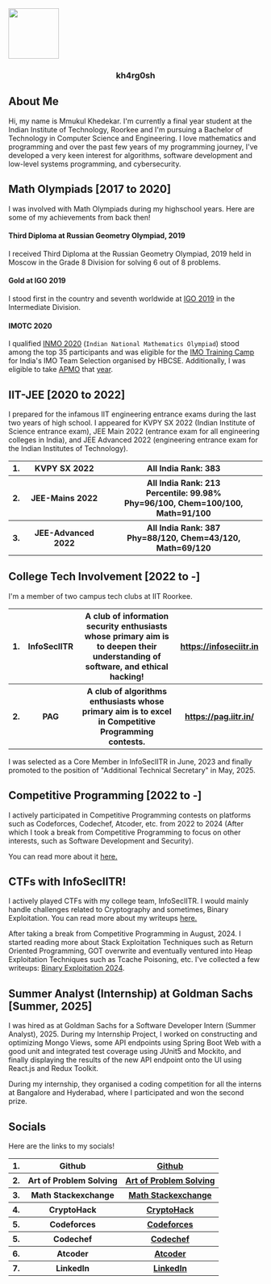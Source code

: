 <!-- ---
title: Hi there 👋
toc: false
--- -->
<img src="images/logo.jpg" align="center" width="100px"/>
<h3 style="text-align: center;">kh4rg0sh</h3>

## About Me
Hi, my name is Mmukul Khedekar. I'm currently a final year student at the Indian Institute of Technology, Roorkee and I'm pursuing a Bachelor of Technology in Computer Science and Engineering. I love mathematics and programming and over the past few years of my programming journey, I've developed a very keen interest for algorithms, software development and low-level systems programming, and cybersecurity. 

## Math Olympiads [2017 to 2020]
I was involved with Math Olympiads during my highschool years. Here are some of my achievements from back then!

#### Third Diploma at Russian Geometry Olympiad, 2019
I received Third Diploma at the Russian Geometry Olympiad, 2019 held in Moscow in the Grade 8 Division for solving 6 out of 8 problems.

#### Gold at IGO 2019
I stood first in the country and seventh worldwide at <a href="https://igo-official.com/?lang=en">IGO 2019</a> in the Intermediate Division.

#### IMOTC 2020
I qualified <a href="https://olympiads.hbcse.tifr.res.in/mathematical-olympiad/inmo/">INMO 2020</a> (`Indian National Mathematics Olympiad`) stood among the top 35 participants and was eligible for the <a href="https://olympiads.hbcse.tifr.res.in/wp-content/uploads/2020/04/List-of-students-invited-to-IMOTC-2020.pdf">IMO Training Camp </a> for India's IMO Team Selection organised by HBCSE. Additionally, I was eligible to take <a href="https://www.apmo-official.org/">APMO</a> that <a href="https://olympiads.hbcse.tifr.res.in/wp-content/uploads/2020/03/APMO-2020.pdf">year</a>. 

## IIT-JEE [2020 to 2022]
I prepared for the infamous IIT engineering entrance exams during the last two years of high school. I appeared for KVPY SX 2022 (Indian Institute of Science entrance exam), JEE Main 2022 (entrance exam for all engineering colleges in India), and JEE Advanced 2022 (engineering entrance exam for the Indian Institutes of Technology).

<table>
    <tr>
        <th>1.</th>
        <th>KVPY SX 2022</th>
        <th>All India Rank: 383</th>
    </tr> 
    <tr>
        <th>2.</th>
        <th>JEE-Mains 2022</th>
        <th>All India Rank: 213 <br> Percentile: 99.98% <br> Phy=96/100, Chem=100/100, Math=91/100</th>
    </tr>
    <tr>
        <th>3.</th>
        <th>JEE-Advanced 2022</th>
        <th>All India Rank: 387 <br> Phy=88/120, Chem=43/120, Math=69/120</th>
    </tr>
</table>

## College Tech Involvement [2022 to -]
I'm a member of two campus tech clubs at IIT Roorkee.

<table>
    <tr>
        <th>1.</th>
        <th>InfoSecIITR</th>
        <th>A club of information security enthusiasts whose primary aim is to deepen their understanding of software, and ethical hacking!</th>
        <th><a href="https://infoseciitr.in">https://infoseciitr.in</a></th>
    </tr>
    <tr>
        <th>2.</th>
        <th>PAG</th>
        <th>A club of algorithms enthusiasts whose primary aim is to excel in Competitive Programming contests.</th>
        <th><a href="https://pag.iitr.in/">https://pag.iitr.in/</a></th>
    </tr>
</table>

I was selected as a Core Member in InfoSecIITR in June, 2023 and finally promoted to the position of "Additional Technical Secretary" in May, 2025. 

## Competitive Programming [2022 to -]
I actively participated in Competitive Programming contests on platforms such as Codeforces, Codechef, Atcoder, etc. from 2022 to 2024 (After which I took a break from Competitive Programming to focus on other interests, such as Software Development and Security).

You can read more about it <a href="https://kh4rg0sh.github.io/competitive_programming">here.</a>

## CTFs with InfoSecIITR!
I actively played CTFs with my college team, InfoSecIITR. I would mainly handle challenges related to Cryptography and sometimes, Binary Exploitation. You can read more about my writeups <a href="https://kh4rg0sh.github.io/ctf_writeups">here.</a>

After taking a break from Competitive Programming in August, 2024. I started reading more about Stack Exploitation Techniques such as Return Oriented Programming, GOT overwrite and eventually ventured into Heap Exploitation Techniques such as Tcache Poisoning, etc. I've collected a few writeups: <a href="https://github.com/kh4rg0sh/binary-exploitation-2024">Binary Exploitation 2024</a>. 

## Summer Analyst (Internship) at Goldman Sachs [Summer, 2025]
I was hired as at Goldman Sachs for a Software Developer Intern (Summer Analyst), 2025. During my Internship Project, I worked on constructing and optimizing Mongo Views, some API endpoints using Spring Boot Web with a good unit and integrated test coverage using JUnit5 and Mockito, and finally displaying the results of the new API endpoint onto the UI using React.js and Redux Toolkit.

During my internship, they organised a coding competition for all the interns at Bangalore and Hyderabad, where I participated and won the second prize. 

## Socials
Here are the links to my socials!
<table>
    <tr>
        <th>1.</th>
        <th>Github</th>
        <th><a href="https://github.com/kh4rg0sh">Github</a></th>
    </tr>
    <tr>
        <th>2.</th>
        <th>Art of Problem Solving</th>
        <th><a href="https://artofproblemsolving.com/community/user/378952">Art of Problem Solving</a></th>
    </tr>
    <tr>
        <th>3.</th>
        <th>Math Stackexchange</th>
        <th><a href="https://math.stackexchange.com/users/896141/alastormoody">Math Stackexchange</a></th>
    </tr>
    <tr>
        <th>4.</th>
        <th>CryptoHack</th>
        <th><a href="https://cryptohack.org/user/f00k3R/">CryptoHack</a></th>
    </tr>
    <tr>
        <th>5.</th>
        <th>Codeforces</th>
        <th><a href="https://codeforces.com/profile/ssravs">Codeforces</a></th>
    </tr>
    <tr>
        <th>5.</th>
        <th>Codechef</th>
        <th><a href="https://www.codechef.com/users/ssravs">Codechef</a></th>
    </tr>
    <tr>
        <th>6.</th>
        <th>Atcoder</th>
        <th><a href="https://atcoder.jp/users/fooker">Atcoder</a></th>
    </tr>
    <tr>
        <th>7.</th>
        <th>LinkedIn</th>
        <th><a href="https://www.linkedin.com/in/mmukul-khedekar-881b371b8/">LinkedIn</a></th>
    </tr>
</table>

